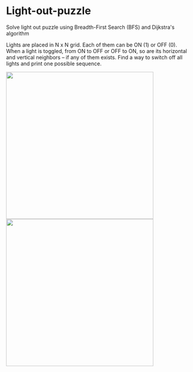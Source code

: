 # Light-out-puzzle
Solve light out puzzle using Breadth-First Search (BFS) and Dijkstra's algorithm

Lights are placed in N x N grid. Each of them can be ON (1) or OFF (0). When a light is toggled, from ON to
OFF or OFF to ON, so are its horizontal and vertical neighbors – if any of them exists. Find a way to switch off
all lights and print one possible sequence.

<img src="https://user-images.githubusercontent.com/95932835/145947302-c92ddfd2-a4fc-428e-aa28-3063095837f0.png" width="400"> 
<img src="https://user-images.githubusercontent.com/95932835/145948099-fc738506-8a6d-4306-9399-587deba389e9.png"
width="400"> 

